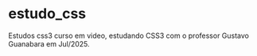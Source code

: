 # estudo_css
Estudos css3 curso em video, estudando CSS3 com o professor Gustavo Guanabara em Jul/2025.
